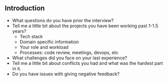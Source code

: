 ## Introduction

- What questions do you have prior the interview?
- Tell me a little bit about the projects you have been working past 1-1.5 years?
  - Tech stack
  - Domain specific information
  - Your role and workload
  - Processes: code review, meetings, devops, etc
- What challenges did you face on your last experience?
- Tell me a little bit about conflicts you had and what was the hardest part in it.
- Do you have issues with giving negative feedback?
